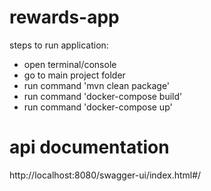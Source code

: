 # rewards-app
steps to run application:
- open terminal/console
- go to main project folder
- run command 'mvn clean package'
- run command 'docker-compose build'
- run command 'docker-compose up'

# api documentation
http://localhost:8080/swagger-ui/index.html#/